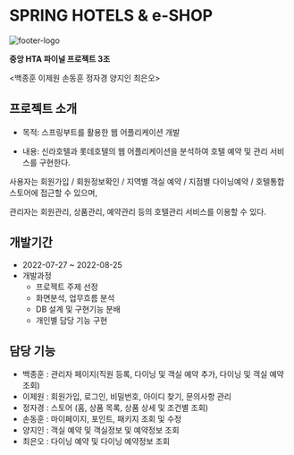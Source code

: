 # SPRING HOTELS & e-SHOP
![footer-logo](https://user-images.githubusercontent.com/107451401/186794289-a5690459-a8dd-4c59-a327-c6be29148203.png)

**중앙 HTA 파이널 프로젝트 3조**

<백종훈 이제원 손동훈 정자경 양지인 최은오>



## 프로젝트 소개
- 목적: 스프링부트를 활용한 웹 어플리케이션 개발

- 내용: 신라호텔과 롯데호텔의 웹 어플리케이션을 분석하여 호텔 예약 및 관리 서비스를 구현한다.

사용자는 회원가입 / 회원정보확인 / 지역별 객실 예약 / 지점별 다이닝예약 / 호텔통합스토어에 접근할 수 있으며,

관리자는 회원관리, 상품관리, 예약관리 등의 호텔관리 서비스를 이용할 수 있다.



## 개발기간
- 2022-07-27 ~ 2022-08-25
- 개발과정
  - 프로젝트 주제 선정
  - 화면분석, 업무흐름 분석
  - DB 설계 및 구현기능 분배
  - 개인별 담당 기능 구현
  
  

## 담당 기능
- 백종훈 : 관리자 페이지(직원 등록, 다이닝 및 객실 예약 추가, 다이닝 및 객실 예약조회)
- 이제원 : 회원가입, 로그인, 비밀번호, 아이디 찾기, 문의사항 관리
- 정자경 : 스토어 (홈, 상품 목록, 상품 상세 및 조건별 조회)
- 손동훈 : 마이페이지, 포인트, 패키지 조회 및 수정
- 양지인 : 객실 예약 및 객실정보 및 예약정보 조회
- 최은오 : 다이닝 예약 및 다이닝 예약정보 조회
